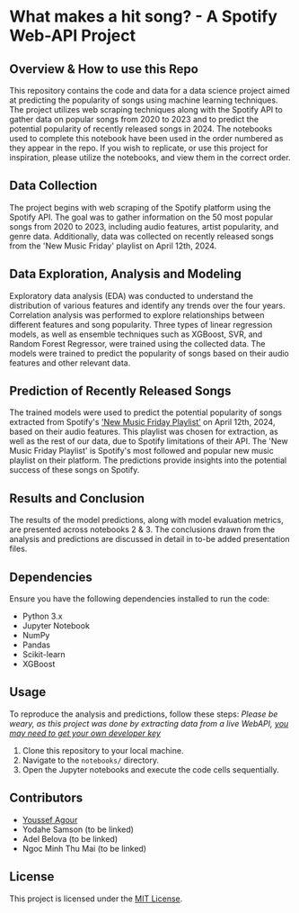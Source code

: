 # What makes a hit song? - A Spotify Web-API Project

## Overview & How to use this Repo

This repository contains the code and data for a data science project aimed at predicting the popularity of songs using machine learning techniques. The project utilizes web scraping techniques along with the Spotify API to gather data on popular songs from 2020 to 2023 and to predict the potential popularity of recently released songs in 2024. The notebooks used to complete this notebook have been used in the order numbered as they appear in the repo. If you wish to replicate, or use this project for inspiration, please utilize the notebooks, and view them in the correct order.

## Data Collection

The project begins with web scraping of the Spotify platform using the Spotify API. The goal was to gather information on the 50 most popular songs from 2020 to 2023, including audio features, artist popularity, and genre data. Additionally, data was collected on recently released songs from the 'New Music Friday' playlist on April 12th, 2024.

## Data Exploration, Analysis and Modeling
Exploratory data analysis (EDA) was conducted to understand the distribution of various features and identify any trends over the four years. Correlation analysis was performed to explore relationships between different features and song popularity. Three types of linear regression models, as well as ensemble techniques such as XGBoost, SVR, and Random Forest Regressor, were trained using the collected data. The models were trained to predict the popularity of songs based on their audio features and other relevant data.

## Prediction of Recently Released Songs

The trained models were used to predict the potential popularity of songs extracted from Spotify's ['New Music Friday Playlist'](https://open.spotify.com/playlist/37i9dQZF1DX4JAvHpjipBk?si=5917a22db567447f) on April 12th, 2024, based on their audio features. This playlist was chosen for extraction, as well as the rest of our data, due to Spotify limitations of their API. The 'New Music Friday Playlist' is Spotify's most followed and popular new music playlist on their platform. The predictions provide insights into the potential success of these songs on Spotify.

## Results and Conclusion

The results of the model predictions, along with model evaluation metrics, are presented across notebooks 2 & 3. The conclusions drawn from the analysis and predictions are discussed in detail in to-be added presentation files.

## Dependencies

Ensure you have the following dependencies installed to run the code:

- Python 3.x
- Jupyter Notebook
- NumPy
- Pandas
- Scikit-learn
- XGBoost

## Usage

To reproduce the analysis and predictions, follow these steps:
*Please be weary, as this project was done by extracting data from a live WebAPI, [you may need to get your own developer key](https://developer.spotify.com/documentation/web-api)*

1. Clone this repository to your local machine.
2. Navigate to the `notebooks/` directory.
3. Open the Jupyter notebooks and execute the code cells sequentially.

## Contributors

- [Youssef Agour](https://github.com/Y-OUSSE-F)
- Yodahe Samson (to be linked)
- Adel Belova (to be linked)
- Ngoc Minh Thu Mai (to be linked)

## License

This project is licensed under the [MIT License](LICENSE).

